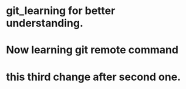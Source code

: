 # git_learning for better understanding.
# Now learning git remote command
# this third change after second one.
